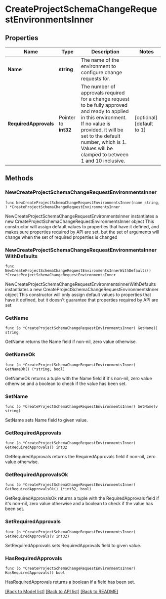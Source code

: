 # CreateProjectSchemaChangeRequestEnvironmentsInner

## Properties

Name | Type | Description | Notes
------------ | ------------- | ------------- | -------------
**Name** | **string** | The name of the environment to configure change requests for. | 
**RequiredApprovals** | Pointer to **int32** | The number of approvals required for a change request to be fully approved and ready to applied in this environment. If no value is provided, it will be set to the default number, which is 1. Values will be clamped to between 1 and 10 inclusive. | [optional] [default to 1]

## Methods

### NewCreateProjectSchemaChangeRequestEnvironmentsInner

`func NewCreateProjectSchemaChangeRequestEnvironmentsInner(name string, ) *CreateProjectSchemaChangeRequestEnvironmentsInner`

NewCreateProjectSchemaChangeRequestEnvironmentsInner instantiates a new CreateProjectSchemaChangeRequestEnvironmentsInner object
This constructor will assign default values to properties that have it defined,
and makes sure properties required by API are set, but the set of arguments
will change when the set of required properties is changed

### NewCreateProjectSchemaChangeRequestEnvironmentsInnerWithDefaults

`func NewCreateProjectSchemaChangeRequestEnvironmentsInnerWithDefaults() *CreateProjectSchemaChangeRequestEnvironmentsInner`

NewCreateProjectSchemaChangeRequestEnvironmentsInnerWithDefaults instantiates a new CreateProjectSchemaChangeRequestEnvironmentsInner object
This constructor will only assign default values to properties that have it defined,
but it doesn't guarantee that properties required by API are set

### GetName

`func (o *CreateProjectSchemaChangeRequestEnvironmentsInner) GetName() string`

GetName returns the Name field if non-nil, zero value otherwise.

### GetNameOk

`func (o *CreateProjectSchemaChangeRequestEnvironmentsInner) GetNameOk() (*string, bool)`

GetNameOk returns a tuple with the Name field if it's non-nil, zero value otherwise
and a boolean to check if the value has been set.

### SetName

`func (o *CreateProjectSchemaChangeRequestEnvironmentsInner) SetName(v string)`

SetName sets Name field to given value.


### GetRequiredApprovals

`func (o *CreateProjectSchemaChangeRequestEnvironmentsInner) GetRequiredApprovals() int32`

GetRequiredApprovals returns the RequiredApprovals field if non-nil, zero value otherwise.

### GetRequiredApprovalsOk

`func (o *CreateProjectSchemaChangeRequestEnvironmentsInner) GetRequiredApprovalsOk() (*int32, bool)`

GetRequiredApprovalsOk returns a tuple with the RequiredApprovals field if it's non-nil, zero value otherwise
and a boolean to check if the value has been set.

### SetRequiredApprovals

`func (o *CreateProjectSchemaChangeRequestEnvironmentsInner) SetRequiredApprovals(v int32)`

SetRequiredApprovals sets RequiredApprovals field to given value.

### HasRequiredApprovals

`func (o *CreateProjectSchemaChangeRequestEnvironmentsInner) HasRequiredApprovals() bool`

HasRequiredApprovals returns a boolean if a field has been set.


[[Back to Model list]](../README.md#documentation-for-models) [[Back to API list]](../README.md#documentation-for-api-endpoints) [[Back to README]](../README.md)


